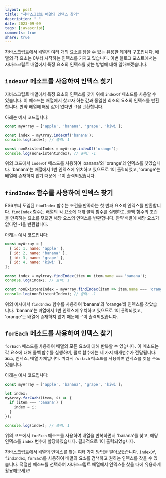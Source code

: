 ```yaml
---
layout: post
title: "자바스크립트 배열의 인덱스 찾기"
description: " "
date: 2023-09-09
tags: [javascript]
comments: true
share: true
---
```


자바스크립트에서 배열은 여러 개의 요소를 담을 수 있는 유용한 데이터 구조입니다. 배열의 각 요소는 0부터 시작하는 인덱스를 가지고 있습니다. 이번 블로그 포스트에서는 자바스크립트 배열에서 특정 요소의 인덱스를 찾는 방법에 대해 알아보겠습니다.

## `indexOf` 메소드를 사용하여 인덱스 찾기

자바스크립트 배열에서 특정 요소의 인덱스를 찾기 위해 `indexOf` 메소드를 사용할 수 있습니다. 이 메소드는 배열에서 찾고자 하는 값과 동일한 최초의 요소의 인덱스를 반환합니다. 만약 배열에 해당 값이 없다면 -1을 반환합니다.

아래는 예시 코드입니다:

```javascript
const myArray = ['apple', 'banana', 'grape', 'kiwi'];

const index = myArray.indexOf('banana');
console.log(index); // 출력: 1

const nonExistentIndex = myArray.indexOf('orange');
console.log(nonExistentIndex); // 출력: -1
```

위의 코드에서 `indexOf` 메소드를 사용하여 'banana'와 'orange'의 인덱스를 찾았습니다. 'banana'는 배열에서 1번 인덱스에 위치하고 있으므로 1이 출력되었고, 'orange'는 배열에 존재하지 않기 때문에 -1이 출력되었습니다.


## `findIndex` 함수를 사용하여 인덱스 찾기

ES6부터 도입된 `findIndex` 함수는 조건을 만족하는 첫 번째 요소의 인덱스를 반환합니다. `findIndex` 함수는 배열의 각 요소에 대해 콜백 함수를 실행하고, 콜백 함수의 조건을 만족하는 요소를 찾으면 해당 요소의 인덱스를 반환합니다. 만약 배열에 해당 요소가 없다면 -1을 반환합니다.

아래는 예시 코드입니다:

```javascript
const myArray = [
  { id: 1, name: 'apple' },
  { id: 2, name: 'banana' },
  { id: 3, name: 'grape' },
  { id: 4, name: 'kiwi' },
];

const index = myArray.findIndex(item => item.name === 'banana');
console.log(index); // 출력: 1

const nonExistentIndex = myArray.findIndex(item => item.name === 'orange');
console.log(nonExistentIndex); // 출력: -1
```

위의 예시에서 `findIndex` 함수를 사용하여 'banana'와 'orange'의 인덱스를 찾았습니다. 'banana'는 배열에서 1번 인덱스에 위치하고 있으므로 1이 출력되었고, 'orange'는 배열에 존재하지 않기 때문에 -1이 출력되었습니다.


## `forEach` 메소드를 사용하여 인덱스 찾기

`forEach` 메소드를 사용하여 배열의 모든 요소에 대해 반복할 수 있습니다. 이 메소드는 각 요소에 대해 콜백 함수를 실행하며, 콜백 함수에는 세 가지 매개변수가 전달됩니다: 요소, 인덱스, 배열 자체입니다. 따라서 `forEach` 메소드를 사용하여 인덱스를 찾을 수도 있습니다.

아래는 예시 코드입니다:

```javascript
const myArray = ['apple', 'banana', 'grape', 'kiwi'];

let index;
myArray.forEach((item, i) => {
  if (item === 'banana') {
    index = i;
  }
});

console.log(index); // 출력: 1
```

위의 코드에서 `forEach` 메소드를 사용하여 배열을 반복하면서 'banana'를 찾고, 해당 인덱스를 `index` 변수에 할당하였습니다. 결과적으로 1이 출력되었습니다.

자바스크립트에서 배열의 인덱스를 찾는 여러 가지 방법을 알아보았습니다. `indexOf`, `findIndex`, `forEach`를 사용하여 배열의 요소를 검색하고 원하는 인덱스를 찾을 수 있습니다. 적절한 메소드를 선택하여 자바스크립트 배열에서 인덱스를 찾을 때에 유용하게 활용해보세요!